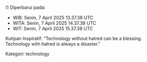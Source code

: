⏰ Diperbarui pada:
- WIB: Senin, 7 April 2025 13.37.38 UTC
- WITA: Senin, 7 April 2025 14.37.38 UTC
- WIT: Senin, 7 April 2025 15.37.38 UTC

Kutipan Inspiratif:
"Technology without hatred can be a blessing. Technology with hatred is always a disaster."


Kategori: technology

